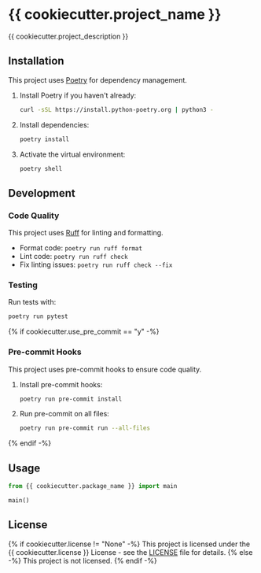 # {{ cookiecutter.project_name }}

{{ cookiecutter.project_description }}

## Installation

This project uses [Poetry](https://python-poetry.org/) for dependency management.

1. Install Poetry if you haven't already:

   ```bash
   curl -sSL https://install.python-poetry.org | python3 -
   ```

2. Install dependencies:

   ```bash
   poetry install
   ```

3. Activate the virtual environment:

   ```bash
   poetry shell
   ```

## Development

### Code Quality

This project uses [Ruff](https://docs.astral.sh/ruff/) for linting and formatting.

- Format code: `poetry run ruff format`
- Lint code: `poetry run ruff check`
- Fix linting issues: `poetry run ruff check --fix`

### Testing

Run tests with:

```bash
poetry run pytest
```

{% if cookiecutter.use_pre_commit == "y" -%}

### Pre-commit Hooks

This project uses pre-commit hooks to ensure code quality.

1. Install pre-commit hooks:

   ```bash
   poetry run pre-commit install
   ```

2. Run pre-commit on all files:

   ```bash
   poetry run pre-commit run --all-files
   ```

{% endif -%}

## Usage

```python
from {{ cookiecutter.package_name }} import main

main()
```

## License

{% if cookiecutter.license != "None" -%}
This project is licensed under the {{ cookiecutter.license }} License - see the [LICENSE](LICENSE) file for details.
{% else -%}
This project is not licensed.
{% endif -%}
